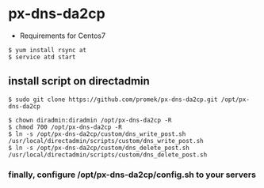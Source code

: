 # px-dns-da2cp

* Requirements for Centos7
```
$ yum install rsync at
$ service atd start
```

## install script on directadmin
```
$ sudo git clone https://github.com/promek/px-dns-da2cp.git /opt/px-dns-da2cp

$ chown diradmin:diradmin /opt/px-dns-da2cp -R
$ chmod 700 /opt/px-dns-da2cp -R
$ ln -s /opt/px-dns-da2cp/custom/dns_write_post.sh /usr/local/directadmin/scripts/custom/dns_write_post.sh
$ ln -s /opt/px-dns-da2cp/custom/dns_delete_post.sh /usr/local/directadmin/scripts/custom/dns_delete_post.sh
```
### finally, configure /opt/px-dns-da2cp/config.sh to your servers
